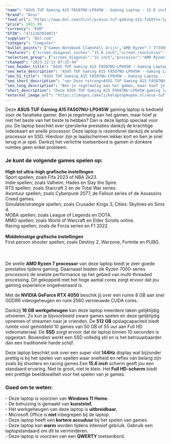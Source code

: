 ```yaml
---
"name": "ASUS TUF Gaming A15 FA507NU-LP045W - Gaming Laptop - 15.6 inch - 144Hz"
"brand": "Asus"
"feed_url": "https://www.bol.com/nl/nl/p/asus-tuf-gaming-a15-fa507nu-lp045w-15-144hz-r7-7735hs-4050-16gb-512gb/9300000141936492"
"price": 1031.99
"currency": "EUR"
"GTIN": "4711387034071"
"supplier": "Bol.com"
"category": "Computer"
"bullet_points": ["Gamen Notebook Clamshell Grijs","AMD Ryzen™ 7 7735HS 3,2 GHz","39,6 cm (15.6\") Full HD 1920 x 1080 Pixels IPS 16:9","16 GB DDR5-SDRAM 4800 MHz 2 x 8 GB","512 GB SSD","NVIDIA GeForce RTX 4050 6 GB NVIDIA G-SYNC AMD Radeon 680M","Wi-Fi 6 (802.11ax) Ethernet LAN 10,100,1000 Mbit/s Bluetooth 5.2","Lithium-Ion (Li-Ion) 90 Wh 240 W","Windows 11 Home 64-bit"]
"features": {"screen_diagonal_inches":"15.6 inch","screen_resolution":"1920 x 1080 Pixels","processor_family":"AMD Ryzen™ 7","memory_size":"16 GB","memory_type":"DDR5-SDRAM","total_storage_space":"512 GB","graphics_card":"NVIDIA GeForce RTX 4050","graphics_memory_size":"6 GB","operating_system":"Windows 11 Home","battery_capacity":"90 Wh","width":"354 mm","depth":"251 mm","weight":"2,2 kg","purpose_laptop":"Gaming"}
"selection_group": {"screen_diagonal":"15 inch","processor":"AMD Ryzen 7","changed_price_past_3_days":false,"product_family":"TUF Gaming"}
"changed": "2023-12-13 07:25:44"
"seo_header_title": "ASUS TUF Gaming A15 FA507NU-LP045W - Gaming Laptop - 15.6 inch - 144Hz"
"seo_meta_description": "ASUS TUF Gaming A15 FA507NU-LP045W - Gaming Laptop - 15.6 inch - 144Hz"
"seo_h1_title": "ASUS TUF Gaming A15 FA507NU-LP045W - Gaming Laptop - 15.6 inch - 144Hz"
"seo_short_description": "<p> Deze <strong>ASUS TUF Gaming A15 FA507NU-LP045W</strong> gaming laptop is bedoeld voor de fanatieke gamer."
"seo_long_description": "Ben je regelmatig aan het gamen, maar hoef je niet het beste van het beste te hebben? Dan is deze laptop speciaal voor jou. De laptop beschikt over ijzersterke prestaties dankzij de krachtige videokaart en snelle processor. Deze laptop is razendsnel dankzij de snelle processor en SSD. Hierdoor zijn je laadschermen lekker kort en ben je snel terug in je spel. Dankzij het verlichte toetsenbord is gamen in donkere ruimtes geen enkel probleem. </p> <h3>Je kunt de volgende games spelen op:</h3> <p> <strong>High tot ultra-high grafische instellingen</strong><br />Sport spellen; zoals Fifa 2023 of NBA 2k23. <br />Indie spellen; zoals Valheim, Hades en Slay the Spire. <br />RTS spellen; zoals Starcraft 2 en de Total War series. <br />Avontuur spellen; zoals Cyberpunk 2077, de Fallout series of de Assassins Creed games. <br />Simulatie/strategie spellen; zoals Crusader Kings 3, Cities: Skylines en Sims 4. <br />MOBA spellen; zoals League of Legends en DOTA. <br />MMO spellen; zoals World of Warcraft en Elder Scrolls online. <br />Racing spellen; zoals de Forza series en F1 2022. <br /><br /><strong>Middelmatige grafische instellingen</strong><br />First person shooter spellen; zoals Destiny 2, Warzone, Fortnite en PUBG. <br /><br /><br /><br />De snelle <strong>AMD Ryzen 7 processor</strong> van deze laptop biedt je zeer goede prestaties tijdens gaming. Daarnaast bieden de Ryzen 7000-series processors de snelste performance op het gebied van multi-threaded processing. Dit gekoppeld met het hoge aantal cores zorgt ervoor dat jou gaming experience ongeëvenaard is. </p> <p> Met de<strong> NVIDIA GeForce RTX 4050</strong> beschik jij over een ruime 8 GB aan snel GDDR6 videogeheugen en ruim 2560 vernieuwde CUDA cores. </p> <p> Dankzij <strong>16 GB werkgeheugen</strong> kan deze laptop meerdere taken gelijktijdig uitvoeren. Zo kun je bijvoorbeeld zware games spelen en deze gelijktijdig opnemen of streamen naar je vrienden. De <strong>512 GB</strong> opslagcapaciteit biedt ruimte voor gemiddeld 10 games van 50 GB of 55 uur aan Full HD videomateriaal. De <strong>SSD</strong> zorgt ervoor dat de laptop binnen 10 seconden is opgestart. Bovendien werkt een SSD volledig stil en is het betrouwbaarder dan een traditionele harde schijf. </p> <p> Deze laptop beschikt ook over een super vlot<strong> 144Hz</strong> display wat bijzonder prettig is bij het spelen van spellen waar snelheid en reflex van belang zijn zoals bij shooters en racing games. Een<strong> 15. 6 inch</strong> scherm geeft jou een standaard ervaring. Niet te groot, niet te klein. Het<strong> Full HD-scherm</strong> biedt een prettige beeldkwaliteit voor het spelen van je games. </p> <h3>Goed om te weten:</h3> <p> - Deze laptop is voorzien van <strong>Windows 11 Home. </strong><br />- De behuizing is gemaakt van <strong>kunststof. </strong><br />- Het werkgeheugen van deze laptop is <strong>uitbreidbaar. </strong><br />- Microsoft Office is<strong> niet </strong>inbegrepen bij de laptop. <br />- Deze laptop heeft een<strong> kortere accuduur </strong>bij het spelen van games. <br />- Deze laptop kan<strong> warm</strong> worden tijdens intensief gebruik. Gebruik een laptopstandaard om dit te verminderen. <br />- Deze laptop is voorzien van een <strong>QWERTY</strong> toetsenbord. </p>"
"short_description": "Deze ASUS TUF Gaming A15 FA507NU-LP045W gaming laptop is bedoeld voor de fanatieke gamer. Ben je regelmatig aan het gamen, maar hoef je niet het beste van het beste te hebben? Dan is deze laptop speciaal voor jou. De laptop beschikt over ijzersterke prestaties dankzij de krachtige videokaart en snelle processor. Deze laptop is razendsnel dankzij de snelle processor en SSD. Hierdoor zijn je laadschermen lekker kort en ben je snel terug in je spel. Dankzij het verlichte toetsenbord is gamen in donkere ruimtes geen enkel probleem. Je kunt de volgende games spelen op: High tot ultra-high grafische instellingen Sport spellen; zoals Fifa 2023 of NBA 2k23. Indie spellen; zoals Valheim, Hades en Slay the Spire. RTS spellen; zoals Starcraft 2 en de Total War series. Avontuur spellen; zoals Cyberpunk 2077, de Fallout series of de Assassins Creed games. Simulatie/strategie spellen; zoals Crusader Kings 3, Cities: Skylines en Sims 4. MOBA spellen; zoals League of Legends en DOTA. MMO spellen; zoals World of Warcraft en Elder Scrolls online. Racing spellen; zoals de Forza series en F1 2022. Middelmatige grafische instellingen First person shooter spellen; zoals Destiny 2, Warzone, Fortnite en PUBG. De snelle AMD Ryzen 7 processor van deze laptop biedt je zeer goede prestaties tijdens gaming. Daarnaast bieden de Ryzen 7000-series processors de snelste performance op het gebied van multi-threaded processing. Dit gekoppeld met het hoge aantal cores zorgt ervoor dat jou gaming experience ongeëvenaard is. Met de NVIDIA GeForce RTX 4050 beschik jij over een ruime 8 GB aan snel GDDR6 videogeheugen en ruim 2560 vernieuwde CUDA cores. Dankzij 16 GB werkgeheugen kan deze laptop meerdere taken gelijktijdig uitvoeren. Zo kun je bijvoorbeeld zware games spelen en deze gelijktijdig opnemen of streamen naar je vrienden. De 512 GB opslagcapaciteit biedt ruimte voor gemiddeld 10 games van 50 GB of 55 uur aan Full HD videomateriaal. De SSD zorgt ervoor dat de laptop binnen 10 seconden is opgestart. Bovendien werkt een SSD volledig stil en is het betrouwbaarder dan een traditionele harde schijf. Deze laptop beschikt ook over een super vlot 144Hz display wat bijzonder prettig is bij het spelen van spellen waar snelheid en reflex van belang zijn zoals bij shooters en racing games.Een 15.6 inch scherm geeft jou een standaard ervaring. Niet te groot, niet te klein. Het Full HD-scherm biedt een prettige beeldkwaliteit voor het spelen van je games. Goed om te weten: - Deze laptop is voorzien van Windows 11 Home. - De behuizing is gemaakt van kunststof. - Het werkgeheugen van deze laptop is uitbreidbaar. - Microsoft Office is niet inbegrepen bij de laptop. - Deze laptop heeft een kortere accuduur bij het spelen van games. - Deze laptop kan warm worden tijdens intensief gebruik. Gebruik een laptopstandaard om dit te verminderen. - Deze laptop is voorzien van een QWERTY toetsenbord."
"external_image_url": "https://images.zakelijkelaptopkopen.nl/asus-tuf-gaming-a15-fa507nu-lp045w-15-144hz-r7-7735hs-4050-16gb-512gb.webp"
---
```


<p> Deze <strong>ASUS TUF Gaming A15 FA507NU-LP045W</strong> gaming laptop is bedoeld voor de fanatieke gamer. Ben je regelmatig aan het gamen, maar hoef je niet het beste van het beste te hebben? Dan is deze laptop speciaal voor jou. De laptop beschikt over ijzersterke prestaties dankzij de krachtige videokaart en snelle processor. Deze laptop is razendsnel dankzij de snelle processor en SSD. Hierdoor zijn je laadschermen lekker kort en ben je snel terug in je spel. Dankzij het verlichte toetsenbord is gamen in donkere ruimtes geen enkel probleem. </p> <h3>Je kunt de volgende games spelen op:</h3> <p> <strong>High tot ultra-high grafische instellingen</strong><br />Sport spellen; zoals Fifa 2023 of NBA 2k23.<br />Indie spellen; zoals Valheim, Hades en Slay the Spire.<br />RTS spellen; zoals Starcraft 2 en de Total War series.<br />Avontuur spellen; zoals Cyberpunk 2077, de Fallout series of de Assassins Creed games.<br />Simulatie/strategie spellen; zoals Crusader Kings 3, Cities: Skylines en Sims 4.<br />MOBA spellen; zoals League of Legends en DOTA.<br />MMO spellen; zoals World of Warcraft en Elder Scrolls online.<br />Racing spellen; zoals de Forza series en F1 2022.<br /><br /><strong>Middelmatige grafische instellingen</strong><br />First person shooter spellen; zoals Destiny 2, Warzone, Fortnite en PUBG.<br /><br /><br /><br />De snelle <strong>AMD Ryzen 7 processor</strong> van deze laptop biedt je zeer goede prestaties tijdens gaming. Daarnaast bieden de Ryzen 7000-series processors de snelste performance op het gebied van multi-threaded processing. Dit gekoppeld met het hoge aantal cores zorgt ervoor dat jou gaming experience ongeëvenaard is. </p> <p> Met de<strong> NVIDIA GeForce RTX 4050</strong> beschik jij over een ruime 8 GB aan snel GDDR6 videogeheugen en ruim 2560 vernieuwde CUDA cores. </p> <p> Dankzij <strong>16 GB werkgeheugen</strong> kan deze laptop meerdere taken gelijktijdig uitvoeren. Zo kun je bijvoorbeeld zware games spelen en deze gelijktijdig opnemen of streamen naar je vrienden. De <strong>512 GB</strong> opslagcapaciteit biedt ruimte voor gemiddeld 10 games van 50 GB of 55 uur aan Full HD videomateriaal. De <strong>SSD</strong> zorgt ervoor dat de laptop binnen 10 seconden is opgestart. Bovendien werkt een SSD volledig stil en is het betrouwbaarder dan een traditionele harde schijf. </p> <p> Deze laptop beschikt ook over een super vlot<strong> 144Hz</strong> display wat bijzonder prettig is bij het spelen van spellen waar snelheid en reflex van belang zijn zoals bij shooters en racing games.Een<strong> 15.6 inch</strong> scherm geeft jou een standaard ervaring. Niet te groot, niet te klein. Het<strong> Full HD-scherm</strong> biedt een prettige beeldkwaliteit voor het spelen van je games. </p> <h3>Goed om te weten:</h3> <p> - Deze laptop is voorzien van <strong>Windows 11 Home.</strong><br />- De behuizing is gemaakt van <strong>kunststof.</strong><br />- Het werkgeheugen van deze laptop is <strong>uitbreidbaar.</strong><br />- Microsoft Office is<strong> niet </strong>inbegrepen bij de laptop.<br />- Deze laptop heeft een<strong> kortere accuduur </strong>bij het spelen van games.<br />- Deze laptop kan<strong> warm</strong> worden tijdens intensief gebruik. Gebruik een laptopstandaard om dit te verminderen.<br />- Deze laptop is voorzien van een <strong>QWERTY</strong> toetsenbord. </p>